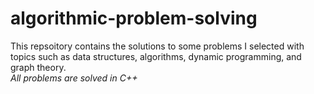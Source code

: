 # algorithmic-problem-solving
This repsoitory contains the solutions to some problems I selected with topics such as data structures, algorithms, dynamic programming, and graph theory.  
*All problems are solved in C++*